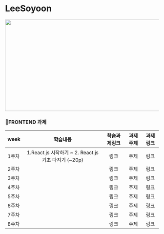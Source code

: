 # LeeSoyoon
<img src="https://user-images.githubusercontent.com/93020734/224777742-97b438df-9d86-4d46-b880-7b039a54bacc.png" width = "600" height="300" />

### 📒FRONTEND 과제
|week|학습내용|학습과제링크|과제주제|과제링크|
|---|:---:|:---:|:---:|:---:|
|1주차|1.React.js 시작하기 ~ 2. React.js 기초 다지기 (~20p)|링크|주제|링크|
|2주차||링크|주제|링크|
|3주차||링크|주제|링크|
|4주차||링크|주제|링크|
|5주차||링크|주제|링크|
|6주차||링크|주제|링크|
|7주차||링크|주제|링크|
|8주차||링크|주제|링크|
